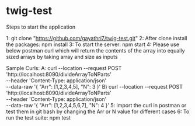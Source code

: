# twig-test
Steps to start the application

1: git clone "https://github.com/gayathri7/twig-test.git"
2: After clone install the packages: npm install
3: To start the server: npm start
4: Please use below postman curl which will return the contents of the array into equally sized arrays by taking array and size as inputs

Sample Curls:
A: curl --location --request POST 'http://localhost:8090/divideArrayToNParts' \
--header 'Content-Type: application/json' \
--data-raw '{
    "Arr": [1,2,3,4,5],
    "N": 3
}'
B) curl --location --request POST 'http://localhost:8090/divideArrayToNParts' \
--header 'Content-Type: application/json' \
--data-raw '{
    "Arr": [1,2,3,4,5,6,7],
    "N": 4
}'
5: import the curl in postman or test them in git bash by changing the Arr or N value for different cases
6: To run the test suite: npm test
